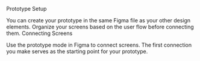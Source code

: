Prototype Setup

You can create your prototype in the same Figma file as your other design elements.
Organize your screens based on the user flow before connecting them.
Connecting Screens

Use the prototype mode in Figma to connect screens.
The first connection you make serves as the starting point for your prototype.